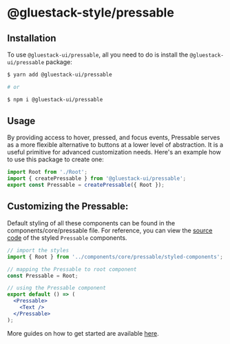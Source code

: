 # @gluestack-style/pressable

## Installation

To use `@gluestack-ui/pressable`, all you need to do is install the
`@gluestack-ui/pressable` package:

```sh
$ yarn add @gluestack-ui/pressable

# or

$ npm i @gluestack-ui/pressable
```

## Usage

By providing access to hover, pressed, and focus events, Pressable serves as a more flexible alternative to buttons at a lower level of abstraction. It is a useful primitive for advanced customization needs. Here's an example how to use this package to create one:

```jsx
import Root from './Root';
import { createPressable } from '@gluestack-ui/pressable';
export const Pressable = createPressable({ Root });
```

## Customizing the Pressable:

Default styling of all these components can be found in the components/core/pressable file. For reference, you can view the [source code](https://github.com/gluestack/gluestack-ui/blob/development/example/storybook/src/ui-components/Pressable/index.tsx) of the styled `Pressable` components.

```jsx
// import the styles
import { Root } from '../components/core/pressable/styled-components';

// mapping the Pressable to root component
const Pressable = Root;

// using the Pressable component
export default () => (
  <Pressable>
    <Text />
  </Pressable>
);
```

More guides on how to get started are available
[here](https://ui.gluestack.io/docs/components/forms/pressable).
